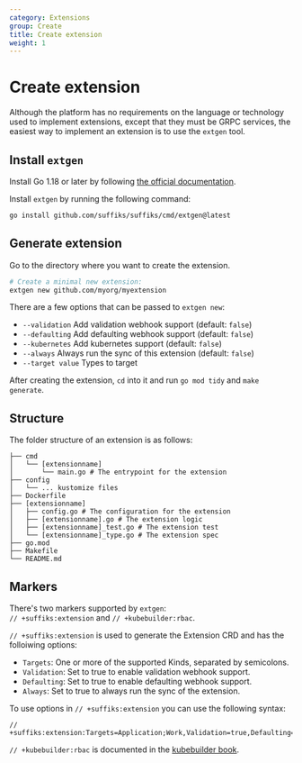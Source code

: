 ```yaml
---
category: Extensions
group: Create
title: Create extension
weight: 1
---
```


# Create extension

Although the platform has no requirements on the language or technology used to implement extensions, except that they must be GRPC services, the easiest way to implement an extension is to use the `extgen` tool.

## Install `extgen`

Install Go 1.18 or later by following [the official documentation](https://go.dev/doc/install).

Install `extgen` by running the following command:

```bash
go install github.com/suffiks/suffiks/cmd/extgen@latest
```

## Generate extension

Go to the directory where you want to create the extension.

```bash
# Create a minimal new extension:
extgen new github.com/myorg/myextension
```

There are a few options that can be passed to `extgen new`:

- `--validation` Add validation webhook support (default: `false`)
- `--defaulting` Add defaulting webhook support (default: `false`)
- `--kubernetes` Add kubernetes support (default: `false`)
- `--always` Always run the sync of this extension (default: `false`)
- `--target value` Types to target

After creating the extension, `cd` into it and run `go mod tidy` and `make generate`.

## Structure

The folder structure of an extension is as follows:

```
├── cmd
│   └── [extensionname]
│       └── main.go # The entrypoint for the extension
├── config
│   └── ... kustomize files
├── Dockerfile
├── [extensionname]
│   ├── config.go # The configuration for the extension
│   ├── [extensionname].go # The extension logic
│   ├── [extensionname]_test.go # The extension test
│   └── [extensionname]_type.go # The extension spec
├── go.mod
├── Makefile
└── README.md
```

## Markers

There's two markers supported by `extgen`:  
`// +suffiks:extension` and `// +kubebuilder:rbac`.

`// +suffiks:extension` is used to generate the Extension CRD and has the folloiwing options:

- `Targets`: One or more of the supported Kinds, separated by semicolons.
- `Validation`: Set to true to enable validation webhook support.
- `Defaulting`: Set to true to enable defaulting webhook support.
- `Always`: Set to true to always run the sync of the extension.

To use options in `// +suffiks:extension` you can use the following syntax:

```
// +suffiks:extension:Targets=Application;Work,Validation=true,Defaulting=true,Always=true
```

`// +kubebuilder:rbac` is documented in the [kubebuilder book](https://book.kubebuilder.io/reference/markers/rbac.html).
